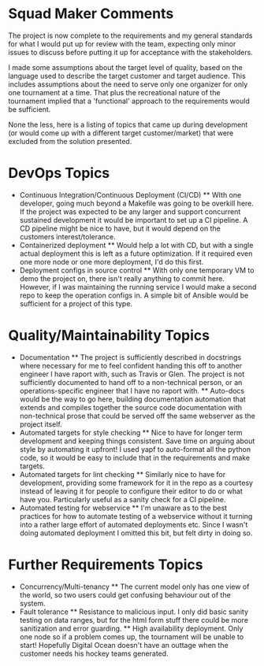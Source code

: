 # Squad Maker Comments

The project is now complete to the requirements and my general standards for what I would put up for review with the team, expecting only minor issues to discuss before putting it up for acceptance with the stakeholders.

I made some assumptions about the target level of quality, based on the language used to describe the target customer and target audience. This includes assumptions about the need to serve only one organizer for only one tournament at a time. That plus the recreational nature of the tournament implied that a 'functional' approach to the requirements would be sufficient.

None the less, here is a listing of topics that came up during development (or would come up with a different target customer/market) that were excluded from the solution presented.

# DevOps Topics
* Continuous Integration/Continuous Deployment (CI/CD)
** WIth one developer, going much beyond a Makefile was going to be overkill here. If the project was expected to be any larger and support concurrent sustained development it would be important to set up a CI pipeline. A CD pipeline might be nice to have, but it would depend on the customers interest/tolerance.
* Containerized deployment
** Would help a lot with CD, but with a single actual deployment this is left as a future optimization. If it required even one more node or one more deployment, I'd do this first.
* Deployment configs in source control
** With only one temporary VM to demo the project on, there isn't really anything to commit here. However, if I was maintaining the running service I would make a second repo to keep the operation configs in. A simple bit of Ansible would be sufficient for a project of this type.


# Quality/Maintainability Topics
* Documentation
** The project is sufficiently described in docstrings where necessary for me to feel confident handing this off to another engineer I have raport with, such as Travis or Glen. The project is not sufficiently documented to hand off to a non-technical person, or an operations-specific engineer that I have no raport with.
** Auto-docs would be the way to go here, building documentation automation that extends and compiles together the source code documentation with non-technical prose that could be served off the same webserver as the project itself.
* Automated targets for style checking
** Nice to have for longer term development and keeping things consistent. Save time on arguing about style by automating it upfront! I used yapf to auto-format all the python code, so it would be easy to include that in the requirements and make targets.
* Automated targets for lint checking
** Similarly nice to have for development, providing some framework for it in the repo as a courtesy instead of leaving it for people to configure their editor to do or what have you. Particularly useful as a sanity check for a CI pipeline.
* Automated testing for webservice
** I'm unaware as to the best practices for how to automate testing of a webservice without it turning into a rather large effort of automated deployments etc. Since I wasn't doing automated deployment I omitted this bit, but felt dirty in doing so.

# Further Requirements Topics
* Concurrency/Multi-tenancy
** The current model only has one view of the world, so two users could get confusing behaviour out of the system.
* Fault tolerance
** Resistance to malicious input. I only did basic sanity testing on data ranges, but for the html form stuff there could be more sanitization and error guarding.
** High availability deployment. Only one node so if a problem comes up, the tournament will be unable to start! Hopefully Digital Ocean doesn't have an outtage when the customer needs his hockey teams generated.